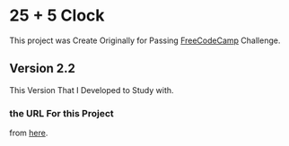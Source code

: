 # 25 + 5 Clock

This project was Create Originally for Passing [FreeCodeCamp](https://freecodecamp.org) Challenge.

## Version 2.2

This Version That I Developed to Study with.

### the URL For this Project

from [here](http://alialghanay.github.io/25plus5-clock).